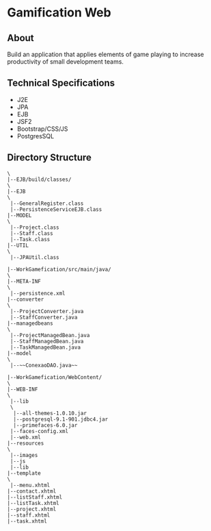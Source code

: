 Gamification Web
==================

## About
Build an application that applies elements of game playing to increase productivity of small development teams.

## Technical Specifications
+ J2E
+ JPA
+ EJB
+ JSF2
+ Bootstrap/CSS/JS
+ PostgresSQL


## Directory Structure 

  ```
 \
 |--EJB/build/classes/
 \
  |--EJB
  \
   |--GeneralRegister.class
   |--PersistenceServiceEJB.class 
  |--MODEL
  \
   |--Project.class
   |--Staff.class
   |--Task.class
  |--UTIL
  \
   |--JPAUtil.class
   
 |--WorkGamefication/src/main/java/
 \
  |--META-INF
  \
   |--persistence.xml
  |--converter
  \
   |--ProjectConverter.java
   |--StaffConverter.java
  |--managedbeans
  \
   |--ProjectManagedBean.java
   |--StaffManagedBean.java
   |--TaskManagedBean.java
  |--model
  \
   |--~~ConexaoDAO.java~~
   
 |--WorkGamefication/WebContent/ 
 \
  |--WEB-INF
  \
   |--lib
   \
    |--all-themes-1.0.10.jar
    |--postgresql-9.1-901.jdbc4.jar
    |--primefaces-6.0.jar
   |--faces-config.xml
   |--web.xml
  |--resources
  \
   |--images
   |--js
   |--lib
  |--template
  \
   |--menu.xhtml
  |--contact.xhtml
  |--listStaff.xhtml
  |--listTask.xhtml
  |--project.xhtml
  |--staff.xhtml
  |--task.xhtml
  
  ```
